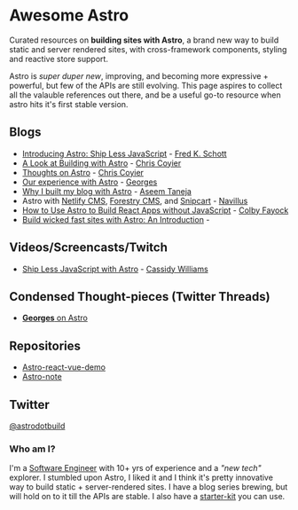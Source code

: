 # Awesome Astro
Curated resources on __building sites with Astro__, a brand new way to build static and server rendered sites, with cross-framework components, styling and reactive store support.

Astro is _super duper new_, improving, and becoming more expressive + powerful, but few of the APIs are still evolving. This page aspires to collect all the valauble references out there, and be a useful go-to resource when astro hits it's first stable version.

## Blogs
- [Introducing Astro: Ship Less JavaScript](https://astro.build/blog/introducing-astro) - [Fred K. Schott](https://twitter.com/FredKSchott)
- [A Look at Building with Astro](https://css-tricks.com/a-look-at-building-with-astro/) - [Chris Coyier](https://twitter.com/chriscoyier)
- [Thoughts on Astro](https://css-tricks.com/newsletter/255-thoughts-on-astro/) - [Chris Coyier](https://twitter.com/chriscoyier)
- [Our experience with Astro](https://divriots.com/blog/our-experience-with-astro/) - [Georges](https://twitter.com/georges_gomes)
- [Why I built my blog with Astro](https://aseemtaneja.com/why-i-built-my-blog-with-astro/) - [Aseem Taneja](https://twitter.com/aseemtaneja)
- Astro with [Netlify CMS](https://navillus.dev/blog/astro-plus-netlify-cms), [Forestry CMS](https://navillus.dev/blog/astro-plus-forestry), and [Snipcart](https://navillus.dev/blog/astro-plus-snipcart) - [Navillus](https://navillus.dev/)
- [How to Use Astro to Build React Apps without JavaScript](https://spacejelly.dev/posts/how-to-use-astro-to-build-react-apps-without-javascript/) - [Colby Fayock](https://twitter.com/colbyfayock)
- [Build wicked fast sites with Astro: An Introduction](https://www.netlify.com/blog/2021/07/08/build-wicked-fast-sites-with-astro-an-introduction/) - 

## Videos/Screencasts/Twitch
- [Ship Less JavaScript with Astro](https://www.learnwithjason.dev/ship-less-javascript-with-astro) - [Cassidy Williams](https://twitter.com/cassidoo)

## Condensed Thought-pieces (Twitter Threads)
- [__Georges__ on Astro](https://twitter.com/georges_gomes/status/1380801812656226304)


## Repositories
- [Astro-react-vue-demo](https://github.com/cassidoo/astro-react-vue-demo)
- [Astro-note](https://github.com/one-aalam/astro-note)



## Twitter
[@astrodotbuild](https://twitter.com/astrodotbuild)




### Who am I?
I'm a [Software Engineer](https://github.com/one-aalam) with 10+ yrs of experience and a _"new tech"_ explorer. I stumbled upon Astro, I liked it and I think it's pretty innovative way to build static + server-rendered sites. I have a blog series brewing, but will hold on to it till the APIs are stable. I also have a [starter-kit](https://github.com/one-aalam/astro-note) you can use. 
